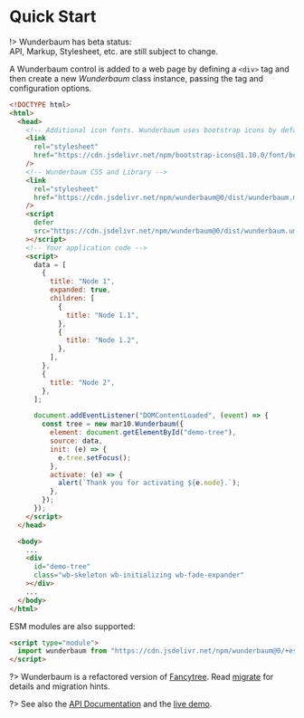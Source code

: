 # Quick Start

!> Wunderbaum has beta status:<br>
API, Markup, Stylesheet, etc. are still subject to change.

A Wunderbaum control is added to a web page by defining a `<div>` tag and
then create a new _Wunderbaum_ class instance, passing the tag and configuration
options.

```html
<!DOCTYPE html>
<html>
  <head>
    <!-- Additional icon fonts. Wunderbaum uses bootstrap icons by default. -->
    <link
      rel="stylesheet"
      href="https://cdn.jsdelivr.net/npm/bootstrap-icons@1.10.0/font/bootstrap-icons.css"
    />
    <!-- Wunderbaum CSS and Library -->
    <link
      rel="stylesheet"
      href="https://cdn.jsdelivr.net/npm/wunderbaum@0/dist/wunderbaum.min.css"
    />
    <script
      defer
      src="https://cdn.jsdelivr.net/npm/wunderbaum@0/dist/wunderbaum.umd.min.js"
    ></script>
    <!-- Your application code -->
    <script>
      data = [
        {
          title: "Node 1",
          expanded: true,
          children: [
            {
              title: "Node 1.1",
            },
            {
              title: "Node 1.2",
            },
          ],
        },
        {
          title: "Node 2",
        },
      ];

      document.addEventListener("DOMContentLoaded", (event) => {
        const tree = new mar10.Wunderbaum({
          element: document.getElementById("demo-tree"),
          source: data,
          init: (e) => {
            e.tree.setFocus();
          },
          activate: (e) => {
            alert(`Thank you for activating ${e.node}.`);
          },
        });
      });
    </script>
  </head>

  <body>
    ...
    <div
      id="demo-tree"
      class="wb-skeleton wb-initializing wb-fade-expander"
    ></div>
    ...
  </body>
</html>
```

ESM modules are also supported:

```html
<script type="module">
  import wunderbaum from "https://cdn.jsdelivr.net/npm/wunderbaum@0/+esm";
</script>
```

?> Wunderbaum is a refactored version of [Fancytree](https://github.com/mar10/fancytree).
Read [migrate](migrate.md) for details and migration hints.

?> See also the [API Documentation](https://mar10.github.io/wunderbaum/api/)
and the [live demo](https://mar10.github.io/wunderbaum/demo/).
